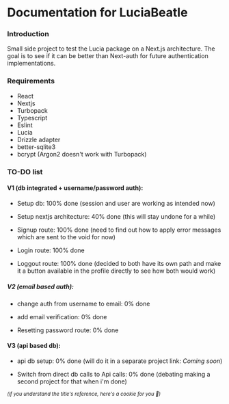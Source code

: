 # Documentation for LuciaBeatle

### Introduction

Small side project to test the Lucia package on a Next.js architecture. 
The goal is to see if it can be better than Next-auth for future authentication implementations.


### Requirements

- React
- Nextjs
- Turbopack
- Typescript
- Eslint
- Lucia
- Drizzle adapter
- better-sqlite3
- bcrypt (Argon2 doesn't work with Turbopack)


### TO-DO list

#### V1 (db integrated + username/password auth):
- Setup db: 100% done (session and user are working as intended now)

- Setup nextjs architecture: 40% done (this will stay undone for a while)

- Signup route: 100% done (need to find out how to apply error messages which are sent to the void for now)

- Login route: 100% done

- Loggout route: 100% done (decided to both have its own path and make it a button available in the profile directly to see how both would work)

##### V2 (email based auth):
- change auth from username to email: 0% done

- add email verification: 0% done

- Resetting password route: 0% done

#### V3 (api based db):
- api db setup: 0% done (will do it in a separate project link: _Coming soon_)

- Switch from direct db calls to Api calls: 0% done (debating making a second project for that when i'm done)









<sub>_(if you understand the title's reference, here's a cookie for you 🍪)_</sub>

